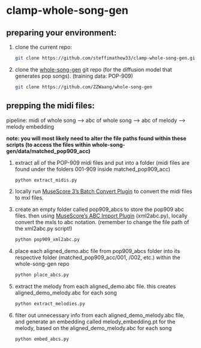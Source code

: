 # clamp-whole-song-gen
## preparing your environment:
1. clone the current repo:
   ```bash
   git clone https://github.com/steffimathew33/clamp-whole-song-gen.git
   ```
2. clone the [whole-song-gen](https://github.com/ZZWaang/whole-song-gen) git repo (for the diffusion model that generates pop songs). (training data: POP-909)

   ```bash
   git clone https://github.com/ZZWaang/whole-song-gen
   ```

## prepping the midi files:
pipeline: midi of whole song --> abc of whole song --> abc of melody --> melody embedding

**note: you will most likely need to alter the file paths found within these scripts (to access the files within whole-song-gen/data/matched_pop909_acc)**

1. extract all of the POP-909 midi files and put into a folder (midi files are found under the folders 001-909 inside matched_pop909_acc)

   ```bash
   python extract_midis.py
   ```
   
2. locally run [MuseScore 3’s Batch Convert Plugin](https://musescore.org/en/project/batch-convert) to convert the midi files to mxl files.

3. create an empty folder called pop909_abcs to store the pop909 abc files. then using [MuseScore’s ABC Import Plugin](https://musescore.org/en/project/abc-importexport) (xml2abc.py), locally convert the mxls to abc notation. (remember to change the file path of the xml2abc.py script!)

   ```bash
   python pop909_xml2abc.py
   ```
   
4. place each aligned_demo.abc file from pop909_abcs folder into its respective folder (matched_pop909_acc/001, /002, etc.) within the whole-song-gen repo

   ```bash
   python place_abcs.py
   ```
   
5. extract the melody from each aligned_demo.abc file. this creates aligned_demo_melody.abc for each song

   ```bash
   python extract_melodies.py
   ```
   
6. filter out unnecessary info from each aligned_demo_melody.abc file, and generate an embedding called melody_embedding.pt for the melody, based on the aligned_demo_melody.abc for each song

   ```bash
   python embed_abcs.py
   ```
